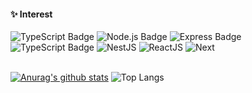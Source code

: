 
<div align=center>
</div>

#### :sparkles: Interest
![TypeScript Badge](https://img.shields.io/badge/JavaScript-FA7343?style=flat-square&logo=JavaScript&logoColor=white)
![Node.js Badge](https://img.shields.io/badge/Node.js-007396?style=flat-square&logo=Node.js&logoColor=white)
![Express Badge](https://img.shields.io/badge/express.js-yellow?style=flat-square&logo=express&logoColor=white)
![TypeScript Badge](https://img.shields.io/badge/TypeScript-0095D5?style=flat-square&logo=TypeScript&logoColor=white)
![NestJS](https://img.shields.io/badge/nestjs-%23E0234E.svg?style=flat-square&logo=nestjs&logoColor=white)
![ReactJS](https://img.shields.io/badge/React-%13E0234E.svg?style=flat-square&logo=react&logoColor=white)
![Next](https://img.shields.io/badge/Next.js-080414?style=flat-square&logo=next.js&logoColor=white)

\
[![Anurag's github stats](https://github-readme-stats.vercel.app/api?username=dladncks1217)](https://github.com/anuraghazra/github-readme-stats) 
![Top Langs](https://github-readme-stats.vercel.app/api/top-langs/?username=dladncks1217&layout=compact&title_color=white)
